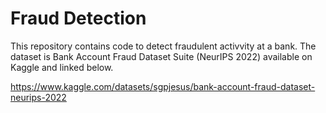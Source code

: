 # Fraud Detection

This repository contains code to detect fraudulent activvity at a bank. The dataset is Bank Account Fraud Dataset Suite (NeurIPS 2022) available on Kaggle and linked below.

https://www.kaggle.com/datasets/sgpjesus/bank-account-fraud-dataset-neurips-2022
